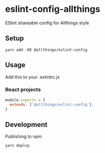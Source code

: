 # eslint-config-allthings

ESlint shareable config for Allthings style

## Setup

```shell
yarn add -DE @allthings/eslint-config
```

## Usage

Add this to your .eslintrc.js

### React projects

```js
module.exports = {
  extends: ['@allthings/eslint-config'],
}
```

## Development

Publishing to npm

```shell
yarn deploy
```
